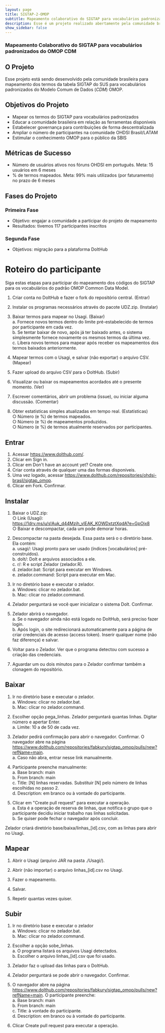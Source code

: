 ```yaml
---
layout: page
title: SIGTAP-2-OMOP 
subtitle: Mapeamento colaborativo do SIGTAP para vocabulários padronizados do OMOP CDM
description: Esse é um projeto realizado abertamente pela comunidade brasileira para mapeamento e atualização dos termos da tabela SIGTAP para os vocabulários padronizados do OMOP CDM.
show_sidebar: false
---
```


### Mapeamento Colaborativo do SIGTAP para vocabulários padronizados do OMOP CDM

## O Projeto
Esse projeto está sendo desenvolvido pela comunidade brasileira para mapeamento dos termos da tabela SIGTAP do SUS para vocabulários padronizados do Modelo Comum de Dados (_CDM_) OMOP.

## Objetivos do Projeto
- Mapear os termos do SIGTAP para vocabulários padronizados
- Educar a comunidade brasileira em relação as ferramentas disponíveis
- Estabelecer governança para contribuições de forma descentralizada
- Ampliar o número de participantes na comunidade OHDSI Brasil/LATAM
- Estimular o conhecimento OMOP para o público da SBIS

## Métricas de Sucesso
- Número de usuários ativos nos fóruns OHDSI em português. Meta: 15 usuários em 6 meses
- % de termos mapeados. Meta: 99% mais utilizados (por faturamento) no prazo de 6 meses

## Fases do Projeto
### Primeira Fase
- Objetivo: engajar a comunidade a participar do projeto de mapeamento
- Resultados: tivemos 117 participantes inscritos

### Segunda Fase
- Objetivos: migração para a plataforma DoltHub

# Roteiro do participante
Siga estas etapas para participar do mapeamento dos códigos do SIGTAP para os vocabulários do padrão OMOP Common Data Model.
1. Criar conta no DoltHub e fazer o fork do repositório central. (Entrar)		
2. Instalar os programas necessários através do pacote UDZ.zip. (Instalar)
	
3. Baixar termos para mapear no Usagi. (Baixar)  
		a. Fornece novos termos dentro do limite pré-estabelecido de termos por participante em cada vez.  
		b. Se tentar baixar de novo, após já ter baixado antes, o sistema simplesmente fornece novamente os mesmos termos da última vez.  
		c. Libera novos termos para mapear após receber os mapeamentos dos termos baixados anteriormente.  
	
4. Mapear termos com o Usagi, e salvar (não exportar) o arquivo CSV. (Mapear)
	
5. Fazer upload do arquivo CSV para o DoltHub. (Subir)
	
6. Visualizar ou baixar os mapeamentos acordados até o presente momento. (Ver)
	
7. Escrever comentários, abrir um problema (issue), ou iniciar alguma discussão. (Comentar)
	
8. Obter estatísticas simples atualizadas em tempo real. (Estatísticas)  
		○ Número (e %) de termos mapeados.  
		○ Número (e %) de mapeamentos produzidos.  
		○ Número (e %) de termos atualmente reservados por participantes.  

## Entrar
1. Acessar https://www.dolthub.com/.  
2. Clicar em Sign in.	
3. Clicar em Don't have an account yet? Create one.  
4. Criar conta através de qualquer uma das formas disponíveis.  
5. Uma vez logado, acessar https://www.dolthub.com/repositories/ohdsi-brasil/sigtap_omop.  
6. Clicar em Fork. Confirmar.  

## Instalar
1. Baixar o UDZ.zip:  
	○ Link (Usagi): https://1drv.ms/u/s!Auk_d44Mzjh_vIEAK_KOWDxtztXqdA?e=GpOjx8  
	○ Baixar e descompactar, cada um pode demorar horas.   
	
2. Descompactar na pasta desejada. Essa pasta será o o diretório base. Ela contém:  
	a. usagi/: Usagi pronto para ser usado (índices [vocabulários] pré-construídos).  
	b. dolt/: Dolt e arquivos associados a ele.  
	c. r/: R e script Zelador (zelador.R).  
	d. zelador.bat: Script para executar em Windows.  
	e. zelador.command: Script para executar em Mac.  
	
3. Ir no diretório base e executar o zelador.  
	a. Windows: clicar no zelador.bat.  
	b. Mac: clicar no zelador.command.  
	
4. Zelador perguntará se você quer inicializar o sistema Dolt. Confirmar.  
	
5. Zelador abrirá o navegador.  
	a. Se o navegador ainda não está logado no DoltHub, será preciso fazer login.  
	b. Após login, o site redirecionará automaticamente para a página de criar credenciais de acesso (access token). Inserir qualquer nome (não faz diferença) e salvar.  
	
6. Voltar para o Zelador. Ver que o programa detectou com sucesso a criação das credenciais.
	
7. Aguardar um ou dois minutos para o Zelador confirmar também a clonagem do repositório.

## Baixar
1. Ir no diretório base e executar o zelador.  
	a. Windows: clicar no zelador.bat.  
	b. Mac: clicar no zelador.command.  
	
2. Escolher opção pega_linhas. Zelador perguntará quantas linhas. Digitar número e apertar Enter.  
	a. Limite: 10 a de 50 de cada vez.  
		
3. Zelador pedirá confirmação para abrir o navegador. Confirmar. O navegador abre na página https://www.dolthub.com/repositories/fabkury/sigtap_omop/pulls/new?refName=main.  
	a. Caso não abra, entrar nesse link manualmente.  
	
4. Participante preenche manualmente:  
	a. Base branch: main  
	b. From branch: main  
	c. Title: [N] linhas reservadas. Substituir [N] pelo número de linhas escolhidas no passo 2.  
	d. Description: em branco ou à vontade do participante.  

5. Clicar em "Create pull request" para executar a operação.  
	a. Esta é a operação de reserva de linhas, que notifica o grupo que o participante decidiu iniciar trabalho nas linhas solicitadas.  
	b. Se quiser pode fechar o navegador após concluir.  
  
Zelador criará diretório base/baixa/linhas_[id].csv, com as linhas para abrir no Usagi.

## Mapear
1. Abrir o Usagi (arquivo JAR na pasta ./Usagi/).  
	
2. Abrir (não importar) o arquivo linhas_[id].csv no Usagi.  
	
3. Fazer o mapeamento.  
	
4. Salvar.  
		
5. Repetir quantas vezes quiser.  

## Subir
1. Ir no diretório base e executar o zelador  
	a. Windows: clicar no zelador.bat.  
	b. Mac: clicar no zelador.command.  
	
2. Escolher a opção sobe_linhas.  
	a. O programa listará os arquivos Usagi detectados.  
	b. Escolher o arquivo linhas_[id].csv que foi usado.  
	
3. Zelador faz o upload das linhas para o DoltHub.  
	
4. Zelador perguntará se pode abrir o navegador. Confirmar.  
	
5. O navegador abre na página https://www.dolthub.com/repositories/fabkury/sigtap_omop/pulls/new?refName=main. O participante preenche:  
	a. Base branch: main  
	b. From branch: main  
	c. Title: à vontade do participante.  
	d. Description: em branco ou à vontade do participante.  
	
6. Clicar Create pull request para executar a operação.
